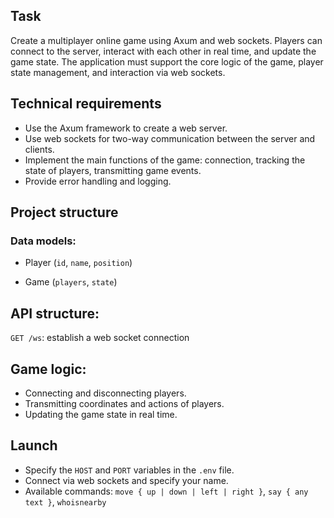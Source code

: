 ## Task

Create a multiplayer online game using Axum and web sockets. Players can connect to the server, interact with each other in real time, and update the game state. The application must support the core logic of the game, player state management, and interaction via web sockets.

## Technical requirements

- Use the Axum framework to create a web server.
- Use web sockets for two-way communication between the server and clients.
- Implement the main functions of the game: connection, tracking the state of players, transmitting game events.
- Provide error handling and logging.

## Project structure

### Data models:

- Player (`id`, `name`, `position`)

- Game (`players`, `state`)

## API structure:

`GET /ws`: establish a web socket connection

## Game logic:

- Connecting and disconnecting players.
- Transmitting coordinates and actions of players.
- Updating the game state in real time.

## Launch
- Specify the `HOST` and `PORT` variables in the `.env` file.
- Connect via web sockets and specify your name.
- Available commands: `move { up | down | left | right }`, `say { any text }`, `whoisnearby`
